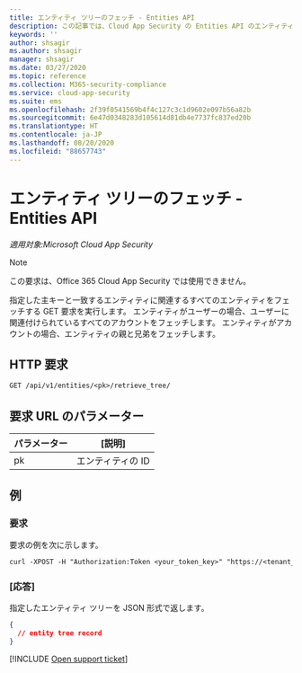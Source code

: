 ```yaml
---
title: エンティティ ツリーのフェッチ - Entities API
description: この記事では、Cloud App Security の Entities API のエンティティ ツリーのフェッチ要求について説明します。
keywords: ''
author: shsagir
ms.author: shsagir
manager: shsagir
ms.date: 03/27/2020
ms.topic: reference
ms.collection: M365-security-compliance
ms.service: cloud-app-security
ms.suite: ems
ms.openlocfilehash: 2f39f0541569b4f4c127c3c1d9602e097b56a82b
ms.sourcegitcommit: 6e47d0348283d105614d81db4e7737fc837ed20b
ms.translationtype: HT
ms.contentlocale: ja-JP
ms.lasthandoff: 08/20/2020
ms.locfileid: "88657743"
---
```

# <a name="fetch-entity-tree---entities-api"></a>エンティティ ツリーのフェッチ - Entities API

*適用対象:Microsoft Cloud App Security*

> [!NOTE]
> この要求は、Office 365 Cloud App Security では使用できません。

指定した主キーと一致するエンティティに関連するすべてのエンティティをフェッチする GET 要求を実行します。 エンティティがユーザーの場合、ユーザーに関連付けられているすべてのアカウントをフェッチします。 エンティティがアカウントの場合、エンティティの親と兄弟をフェッチします。

## <a name="http-request"></a>HTTP 要求

```rest
GET /api/v1/entities/<pk>/retrieve_tree/
```

## <a name="request-url-parameters"></a>要求 URL のパラメーター

| パラメーター | [説明] |
| --- | --- |
| pk | エンティティの ID |

## <a name="example"></a>例

### <a name="request"></a>要求

要求の例を次に示します。

```rest
curl -XPOST -H "Authorization:Token <your_token_key>" "https://<tenant_id>.<tenant_region>.contoso.com/api/v1/entities/<pk>/retrieve_tree/"
```

### <a name="response"></a>[応答]

指定したエンティティ ツリーを JSON 形式で返します。

```json
{
  // entity tree record
}
```

[!INCLUDE [Open support ticket](includes/support.md)]
